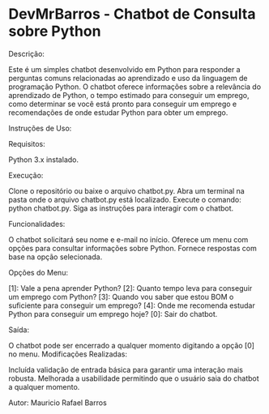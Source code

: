 # DevMrBarros - Chatbot de Consulta sobre Python

Descrição:

Este é um simples chatbot desenvolvido em Python para responder a perguntas comuns relacionadas ao aprendizado e uso da linguagem de programação Python. O chatbot oferece informações sobre a relevância do aprendizado de Python, o tempo estimado para conseguir um emprego, como determinar se você está pronto para conseguir um emprego e recomendações de onde estudar Python para obter um emprego.

Instruções de Uso:

Requisitos:

Python 3.x instalado.

Execução:

Clone o repositório ou baixe o arquivo chatbot.py.
Abra um terminal na pasta onde o arquivo chatbot.py está localizado.
Execute o comando: python chatbot.py.
Siga as instruções para interagir com o chatbot.

Funcionalidades:

O chatbot solicitará seu nome e e-mail no início.
Oferece um menu com opções para consultar informações sobre Python.
Fornece respostas com base na opção selecionada.

Opções do Menu:

[1]: Vale a pena aprender Python?
[2]: Quanto tempo leva para conseguir um emprego com Python?
[3]: Quando vou saber que estou BOM o suficiente para conseguir um emprego?
[4]: Onde me recomenda estudar Python para conseguir um emprego hoje?
[0]: Sair do chatbot.

Saída:

O chatbot pode ser encerrado a qualquer momento digitando a opção [0] no menu.
Modificações Realizadas:

Incluída validação de entrada básica para garantir uma interação mais robusta.
Melhorada a usabilidade permitindo que o usuário saia do chatbot a qualquer momento.

Autor: Mauricio Rafael Barros
